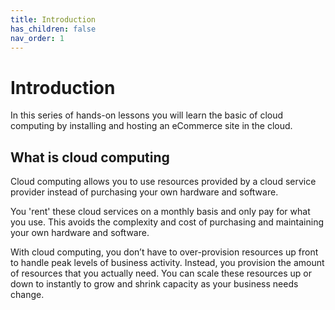 ```yaml
---
title: Introduction
has_children: false
nav_order: 1
---
```


# Introduction

In this series of hands-on lessons you will learn the basic of cloud computing by installing and hosting an eCommerce site in the cloud.

## What is cloud computing

Cloud computing allows you to use resources provided by a cloud service provider instead of purchasing your own hardware and software. 

You 'rent' these  cloud services on a monthly basis and only pay for what you use. This avoids the complexity and cost of purchasing and maintaining your own hardware and software.

With cloud computing, you don’t have to over-provision resources up front to handle peak levels of business activity. Instead, you provision the amount of resources that you actually need. You can scale these resources up or down to instantly to grow and shrink capacity as your business needs change.